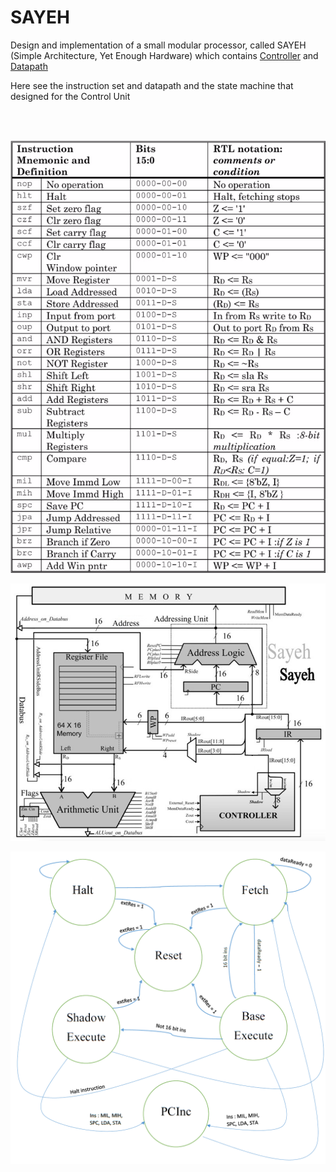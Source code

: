 # SAYEH
Design and implementation of a small modular processor, called SAYEH (Simple Architecture, Yet Enough Hardware) which contains [Controller](http://whatis.techtarget.com/definition/controller) and [Datapath](https://en.wikipedia.org/wiki/Datapath)

Here see the instruction set and datapath and the state machine that designed for the Control Unit

<br><br>

![Instruction Set](/docs/instruction_set.png?raw=true "Instruction Set")

![Datapath](/docs/datapath.png?raw=true "Datapath")

![State Machine](/docs/state_machine.png?raw=true "State Machine")


